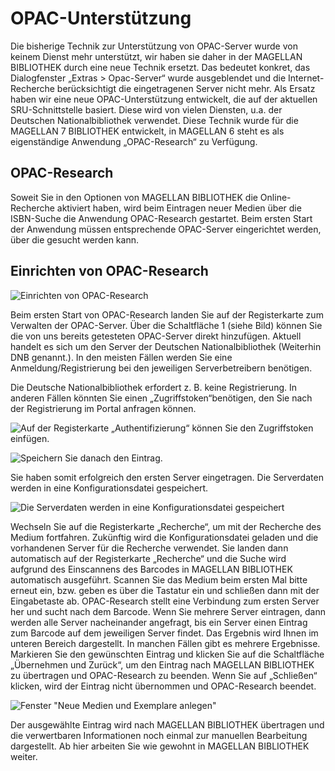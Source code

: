 # OPAC-Unterstützung

Die bisherige Technik zur Unterstützung von OPAC-Server wurde von keinem Dienst mehr unterstützt, wir haben sie daher in der MAGELLAN BIBLIOTHEK durch eine neue Technik ersetzt. Das bedeutet konkret, das Dialogfenster „Extras > Opac-Server“ wurde ausgeblendet und die Internet-Recherche berücksichtigt die eingetragenen Server nicht mehr. Als Ersatz haben wir eine neue OPAC-Unterstützung entwickelt, die auf der aktuellen SRU-Schnittstelle basiert. Diese wird von vielen Diensten, u.a. der Deutschen Nationalbibliothek verwendet. Diese Technik wurde für die MAGELLAN 7 BIBLIOTHEK entwickelt, in MAGELLAN 6 steht es als eigenständige Anwendung „OPAC-Research“ zu Verfügung.

## OPAC-Research

Soweit Sie in den Optionen von MAGELLAN BIBLIOTHEK die Online-Recherche aktiviert haben, wird beim Eintragen neuer Medien über die ISBN-Suche die Anwendung OPAC-Research gestartet. Beim ersten Start der Anwendung müssen entsprechende OPAC-Server eingerichtet werden, über die gesucht werden kann.

## Einrichten von OPAC-Research

![Einrichten von OPAC-Research](/assets/images/opac01.png)
 
Beim ersten Start von OPAC-Research landen Sie auf der Registerkarte zum Verwalten der OPAC-Server. Über die Schaltfläche 1 (siehe Bild) können Sie die von uns bereits getesteten OPAC-Server direkt hinzufügen. Aktuell handelt es sich um den Server der Deutschen Nationalbibliothek (Weiterhin DNB genannt.). In den meisten Fällen werden Sie eine Anmeldung/Registrierung bei den jeweiligen Serverbetreibern benötigen. 

Die Deutsche Nationalbibliothek erfordert z. B. keine Registrierung. In anderen Fällen könnten Sie einen „Zugriffstoken“benötigen, den Sie nach der Registrierung im Portal anfragen können. 
 
![Auf der Registerkarte „Authentifizierung“ können Sie den Zugriffstoken einfügen.](/assets/images/opac02.png) 
 
![Speichern Sie danach den Eintrag.](/assets/images/opac03.png)    

Sie haben somit erfolgreich den ersten Server eingetragen. Die Serverdaten werden in eine Konfigurationsdatei gespeichert.

![Die Serverdaten werden in eine Konfigurationsdatei gespeichert](/assets/images/opac04.png)   
 
Wechseln Sie auf die Registerkarte „Recherche“, um mit der Recherche des Medium fortfahren. Zukünftig wird die Konfigurationsdatei geladen und die vorhandenen Server für die Recherche verwendet. Sie landen dann automatisch auf der Registerkarte „Recherche“ und die Suche wird aufgrund des Einscannens des Barcodes in MAGELLAN BIBLIOTHEK automatisch ausgeführt.
Scannen Sie das Medium beim ersten Mal bitte erneut ein, bzw. geben es über die Tastatur ein und schließen dann mit der Eingabetaste ab. OPAC-Research stellt eine Verbindung zum ersten Server her und sucht nach dem Barcode. Wenn Sie mehrere Server eintragen, dann werden alle Server nacheinander angefragt, bis ein Server einen Eintrag zum Barcode auf dem jeweiligen Server findet. Das Ergebnis wird Ihnen im unteren Bereich dargestellt. In manchen Fällen gibt es mehrere Ergebnisse. Markieren Sie den gewünschten Eintrag und klicken Sie auf die Schaltfläche „Übernehmen und Zurück“, um den Eintrag nach MAGELLAN BIBLIOTHEK zu übertragen und OPAC-Research zu beenden. Wenn Sie auf „Schließen“ klicken, wird der Eintrag nicht übernommen und OPAC-Research beendet.


![Fenster "Neue Medien und Exemplare anlegen"](/assets/images/opac05.png)   

 Der ausgewählte Eintrag wird nach MAGELLAN BIBLIOTHEK übertragen und die verwertbaren Informationen noch einmal zur manuellen Bearbeitung dargestellt. Ab hier arbeiten Sie wie gewohnt in MAGELLAN BIBLIOTHEK weiter.
